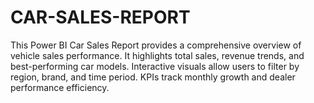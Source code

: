 # CAR-SALES-REPORT
This Power BI Car Sales Report provides a comprehensive overview of vehicle sales performance. It highlights total sales, revenue trends, and best-performing car models. Interactive visuals allow users to filter by region, brand, and time period. KPIs track monthly growth and dealer performance efficiency. 
